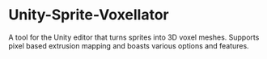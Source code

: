 # Unity-Sprite-Voxellator
A tool for the Unity editor that turns sprites into 3D voxel meshes. Supports pixel based extrusion mapping and boasts various options and features.
